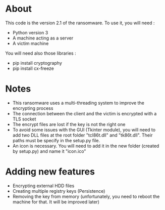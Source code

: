 # About

This code is the version 2.1 of the ransomware. To use it, you will need :

* Python version 3
* A machine acting as a server
* A victim machine

You will need also those libraries :

* pip install cryptography
* pip install cx-freeze

# Notes 

* This ransomware uses a multi-threading system to improve the encrypting process
* The connection between the client and the victim is encrypted with a TLS socket
* The encrypt files are lost if the key is not the right one
* To avoid some issues with the GUI (Tkinter module), you will need to add two DLL files at the root folder "tcl86t.dll" and "tk86t.dll". Their paths must be specify in the setup.py file.
* An icon is necessary. You will need to add it in the new folder (created by setup.py) and name it "icon.ico"

# Adding new features

* Encrypting external HDD files
* Creating multiple registry keys (Persistence)
* Removing the key from memory (unfortunately, you need to reboot the machine for that. It will be improved later)